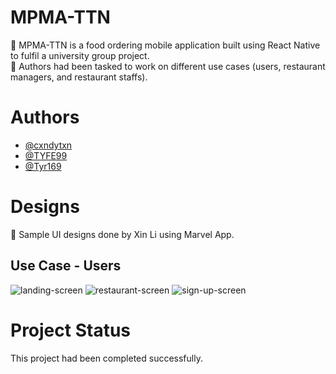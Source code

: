 # MPMA-TTN
:spaghetti: MPMA-TTN is a food ordering mobile application built using React Native to fulfil a university group project. <br />
:speech_balloon: Authors had been tasked to work on different use cases (users, restaurant managers, and restaurant staffs). 

# Authors
- [@cxndytxn](https://www.github.com/cxndytxn)
- [@TYFE99](https://www.github.com/TYFE99)
- [@Tyr169](https://www.github.com/Tyr169)

# Designs
:art: Sample UI designs done by Xin Li using Marvel App.

## Use Case - Users
![landing-screen](https://user-images.githubusercontent.com/72306553/229395685-e0b4bd84-1c2c-4058-99d8-fae0b7d93557.PNG)
![restaurant-screen](https://user-images.githubusercontent.com/72306553/229395799-5d65ec12-a1b3-4ce7-b461-b55f2e8a49fc.PNG)
![sign-up-screen](https://user-images.githubusercontent.com/72306553/229396060-9d89e97e-d585-4678-afe5-09d6015adf12.PNG)

# Project Status
This project had been completed successfully.
